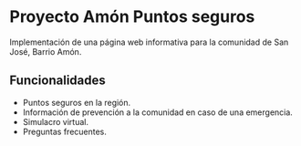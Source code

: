 # Proyecto Amón Puntos seguros

Implementación de una página web informativa para la comunidad de San José, Barrio Amón.

## Funcionalidades

- Puntos seguros en la región.
- Información de prevención a la comunidad en caso de una emergencia.
- Simulacro virtual.
- Preguntas frecuentes.
